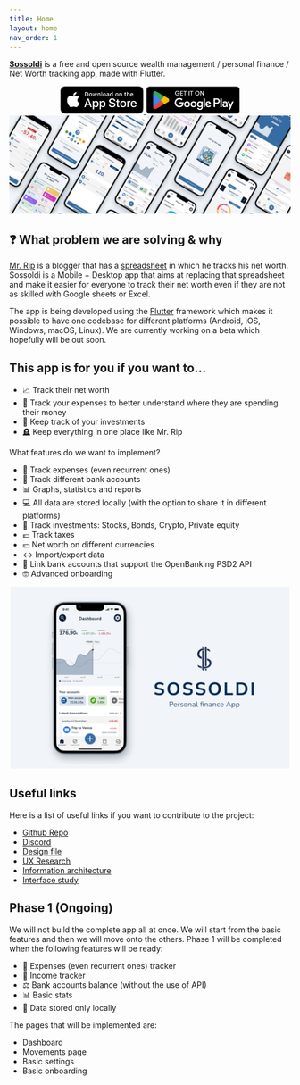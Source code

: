 ```yaml
---
title: Home
layout: home
nav_order: 1
---
```


**[Sossoldi](https://github.com/RIP-Comm/sossoldi)** is a free and open source wealth management / personal finance / Net Worth tracking app, made with Flutter.

<div align="center">
    <a href="ios.sossoldi.com">
        <img src="./assets/app-store-badge.svg" height="50" alt="Download on the App Store">
    </a>
    <a href="android.sossoldi.com">
        <img src="./assets/google-play-badge.png" height="50" alt="Get it on Google Play">
    </a>
</div>

<div>
    <img src="./assets/sossoldi project cover.jpg" width="1000" alt="Sossoldi icon">
</div>

## ❓ What problem we are solving & why

[Mr. Rip](https://retireinprogress.com/) is a blogger that has a [spreadsheet](https://docs.google.com/spreadsheets/d/1ilL6rBdzIQ6yRotqOKLUKI7KXFxu5_cZ5FQgdYTSHJk/edit#gid=138629885) in which he tracks his net worth. Sossoldi is a Mobile + Desktop app that aims at replacing that spreadsheet and make it easier for everyone to track their net worth even if they are not as skilled with Google sheets or Excel.

The app is being developed using the [Flutter](https://docs.flutter.dev/get-started/install) framework which makes it possible to have one codebase for different platforms (Android, iOS, Windows, macOS, Linux). We are currently working on a beta which hopefully will be out soon.

## This app is for you if you want to...

- 📈 Track their net worth
- 💸 Track your expenses to better understand where they are spending their money
- 👀 Keep track of your investments
- 🪦 Keep everything in one place like Mr. Rip

What features do we want to implement?

- 💸 Track expenses (even recurrent ones)
- 🏦 Track different bank accounts
- 📊 Graphs, statistics and reports
- 💻 All data are stored locally (with the option to share it in different platforms)
- 👀 Track investments: Stocks, Bonds, Crypto, Private equity
- 💶 Track taxes
- 💴 Net worth on different currencies
- ↔️ Import/export data
- 🔗 Link bank accounts that support the OpenBanking PSD2 API
- 🤓 Advanced onboarding

<div align="center">
<img src="./assets/Sossoldi-portfolio-card-image.png" width="500" alt="Sossoldi icon">
</div>

## Useful links

Here is a list of useful links if you want to contribute to the project:

- [Github Repo](https://github.com/RIP-Comm/sossoldi)
- [Discord](discord.sossoldi.com)
- [Design file](https://www.figma.com/file/6NyY9yqunpbU7HIkbNEAL3/Sossoldi-App?node-id=0%3A1)
- [UX Research](https://www.federicopozzato.it/portfolio/sossoldi-personal-finance-app)
- [Information architecture](https://www.figma.com/file/xjVHAaHznRW1OFAJvp8DXn/Sossoldi-App---Figjam?node-id=0%3A1)
- [Interface study](https://www.notion.so/Sossoldi-Personal-finance-app-dd37eb9cbb2c44e59dd74f85e843e865)

## Phase 1 (Ongoing)

We will not build the complete app all at once. We will start from the basic features and then we will move onto the others.
Phase 1 will be completed when the following features will be ready:

- 💸 Expenses (even recurrent ones) tracker
- 🤑 Income tracker
- ⚖️ Bank accounts balance (without the use of API)
- 📊 Basic stats
- 📱 Data stored only locally

The pages that will be implemented are:

- Dashboard
- Movements page
- Basic settings
- Basic onboarding
